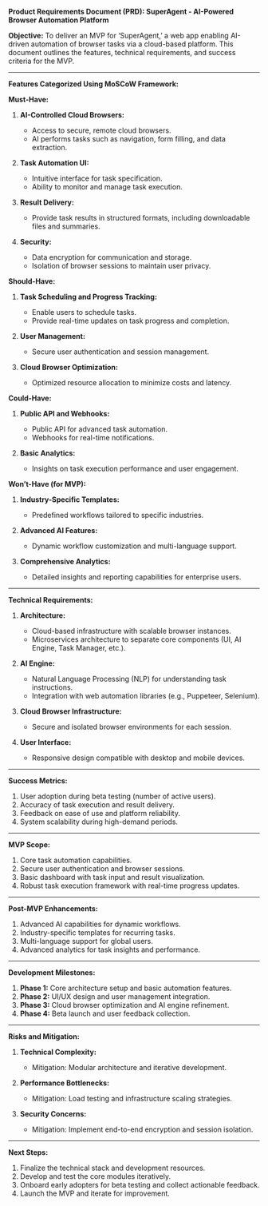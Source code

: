 **Product Requirements Document (PRD): SuperAgent - AI-Powered Browser Automation Platform**

**Objective:**
To deliver an MVP for ‘SuperAgent,’ a web app enabling AI-driven automation of browser tasks via a cloud-based platform. This document outlines the features, technical requirements, and success criteria for the MVP.

---

**Features Categorized Using MoSCoW Framework:**

**Must-Have:**
1. **AI-Controlled Cloud Browsers:**
   - Access to secure, remote cloud browsers.
   - AI performs tasks such as navigation, form filling, and data extraction.

2. **Task Automation UI:**
   - Intuitive interface for task specification.
   - Ability to monitor and manage task execution.

3. **Result Delivery:**
   - Provide task results in structured formats, including downloadable files and summaries.

4. **Security:**
   - Data encryption for communication and storage.
   - Isolation of browser sessions to maintain user privacy.

**Should-Have:**
1. **Task Scheduling and Progress Tracking:**
   - Enable users to schedule tasks.
   - Provide real-time updates on task progress and completion.

2. **User Management:**
   - Secure user authentication and session management.

3. **Cloud Browser Optimization:**
   - Optimized resource allocation to minimize costs and latency.

**Could-Have:**
1. **Public API and Webhooks:**
   - Public API for advanced task automation.
   - Webhooks for real-time notifications.

2. **Basic Analytics:**
   - Insights on task execution performance and user engagement.

**Won’t-Have (for MVP):**
1. **Industry-Specific Templates:**
   - Predefined workflows tailored to specific industries.

2. **Advanced AI Features:**
   - Dynamic workflow customization and multi-language support.

3. **Comprehensive Analytics:**
   - Detailed insights and reporting capabilities for enterprise users.

---

**Technical Requirements:**
1. **Architecture:**
   - Cloud-based infrastructure with scalable browser instances.
   - Microservices architecture to separate core components (UI, AI Engine, Task Manager, etc.).

2. **AI Engine:**
   - Natural Language Processing (NLP) for understanding task instructions.
   - Integration with web automation libraries (e.g., Puppeteer, Selenium).

3. **Cloud Browser Infrastructure:**
   - Secure and isolated browser environments for each session.

4. **User Interface:**
   - Responsive design compatible with desktop and mobile devices.

---

**Success Metrics:**
1. User adoption during beta testing (number of active users).
2. Accuracy of task execution and result delivery.
3. Feedback on ease of use and platform reliability.
4. System scalability during high-demand periods.

---

**MVP Scope:**
1. Core task automation capabilities.
2. Secure user authentication and browser sessions.
3. Basic dashboard with task input and result visualization.
4. Robust task execution framework with real-time progress updates.

---

**Post-MVP Enhancements:**
1. Advanced AI capabilities for dynamic workflows.
2. Industry-specific templates for recurring tasks.
3. Multi-language support for global users.
4. Advanced analytics for task insights and performance.

---

**Development Milestones:**
1. **Phase 1:** Core architecture setup and basic automation features.
2. **Phase 2:** UI/UX design and user management integration.
3. **Phase 3:** Cloud browser optimization and AI engine refinement.
4. **Phase 4:** Beta launch and user feedback collection.

---

**Risks and Mitigation:**
1. **Technical Complexity:**
   - Mitigation: Modular architecture and iterative development.

2. **Performance Bottlenecks:**
   - Mitigation: Load testing and infrastructure scaling strategies.

3. **Security Concerns:**
   - Mitigation: Implement end-to-end encryption and session isolation.

---

**Next Steps:**
1. Finalize the technical stack and development resources.
2. Develop and test the core modules iteratively.
3. Onboard early adopters for beta testing and collect actionable feedback.
4. Launch the MVP and iterate for improvement.

